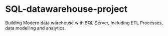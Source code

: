 # SQL-datawarehouse-project
Building Modern data warehouse with SQL Server, Including ETL Processes, data modelling and analytics.
